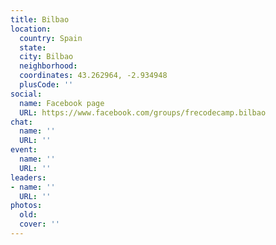 ```yaml
---
title: Bilbao
location:
  country: Spain
  state: 
  city: Bilbao
  neighborhood: 
  coordinates: 43.262964, -2.934948
  plusCode: ''
social:
  name: Facebook page
  URL: https://www.facebook.com/groups/frecodecamp.bilbao
chat:
  name: ''
  URL: ''
event:
  name: ''
  URL: ''
leaders:
- name: ''
  URL: ''
photos:
  old: 
  cover: ''
---
```


